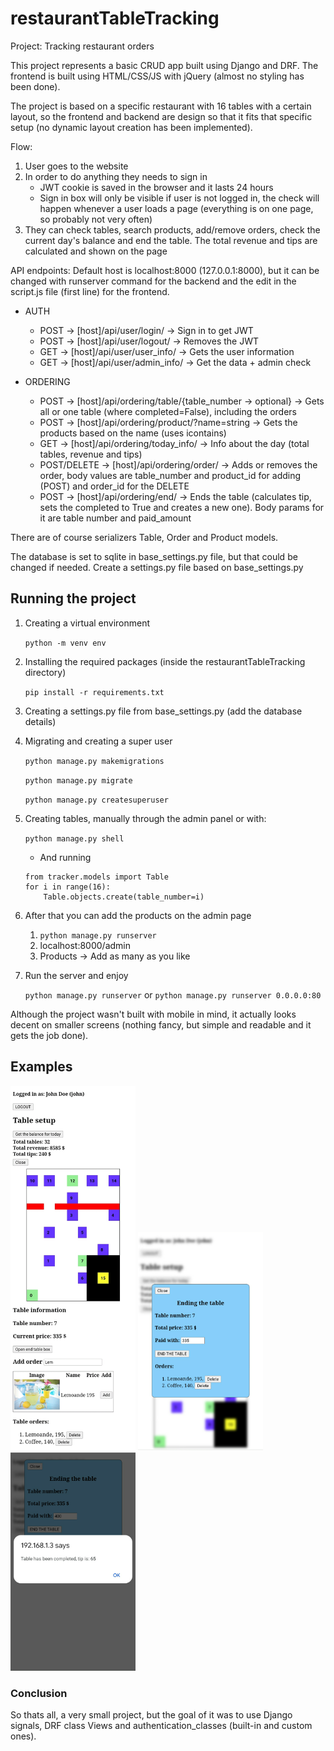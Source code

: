 # restaurantTableTracking
Project: Tracking restaurant orders

This project represents a basic CRUD app built using Django and DRF.
The frontend is built using HTML/CSS/JS with jQuery (almost no styling has been done).

The project is based on a specific restaurant with 16 tables with a certain layout, so the frontend and backend are design so that it fits that specific setup (no dynamic layout creation has been implemented).

Flow:

1. User goes to the website
2. In order to do anything they needs to sign in
    - JWT cookie is saved in the browser and it lasts 24 hours
    - Sign in box will only be visible if user is not logged in, the check will happen whenever a user loads a page (everything is on one page, so probably not very often)
3. They can check tables, search products, add/remove orders, check the current day's balance and end the table. The total revenue and tips are calculated and shown on the page


API endpoints:
Default host is localhost:8000 (127.0.0.1:8000), but it can be changed with runserver command for the backend and the edit in the script.js file (first line) for the frontend.

- AUTH
    - POST -> [host]/api/user/login/ -> Sign in to get JWT
    - POST -> [host]/api/user/logout/ -> Removes the JWT
    - GET -> [host]/api/user/user_info/ -> Gets the user information
    - GET -> [host]/api/user/admin_info/ -> Get the data + admin check

- ORDERING
    - POST -> [host]/api/ordering/table/{table_number -> optional} -> Gets all or one table (where completed=False), including the orders
    - POST -> [host]/api/ordering/product/?name=string -> Gets the products based on the name (uses icontains)
    - GET -> [host]/api/ordering/today_info/ -> Info about the day (total tables, revenue and tips)
    - POST/DELETE -> [host]/api/ordering/order/ -> Adds or removes the order, body values are table_number and product_id for adding (POST) and order_id for the DELETE
    - POST -> [host]/api/ordering/end/ -> Ends the table (calculates tip, sets the completed to True and creates a new one). Body params for it are table number and paid_amount


There are of course serializers Table, Order and Product models.

The database is set to sqlite in base_settings.py file, but that could be changed if needed. Create a settings.py file based on base_settings.py

## Running the project

1. Creating a virtual environment

    `python -m venv env`
2. Installing the required packages (inside the restaurantTableTracking directory)

    `pip install -r requirements.txt`
3. Creating a settings.py file from base_settings.py (add the database details)
4. Migrating and creating a super user

    `python manage.py makemigrations`

    `python manage.py migrate`

    `python manage.py createsuperuser`
5. Creating tables, manually through the admin panel or with:

    `python manage.py shell`
    - And running   
    ```
    from tracker.models import Table
    for i in range(16):
        Table.objects.create(table_number=i)
    ```
6. After that you can add the products on the admin page
    1. `python manage.py runserver`
    2. localhost:8000/admin
    3. Products -> Add as many as you like
7. Run the server and enjoy

    `python manage.py runserver` or `python manage.py runserver 0.0.0.0:80`

Although the project wasn't built with mobile in mind, it actually looks decent on smaller screens (nothing fancy, but simple and readable and it gets the job done).

## Examples

<!-- ![Homepage](images/frontpage.jpg | width=100px) -->
<kbd><img src="images/frontpage.jpg" width="200"></kbd>
<kbd><img src="images/end_table.png" width="200"></kbd>
<kbd><img src="images/completed.png" width="200"></kbd>
<!-- ![End table](images/end_table.png) -->
<!-- ![Completed](images/completed.png) -->


### Conclusion
So thats all, a very small project, but the goal of it was to use Django signals, DRF class Views and authentication_classes (built-in and custom ones).


